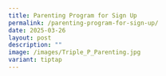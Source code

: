 ```yaml
---
title: Parenting Program for Sign Up
permalink: /parenting-program-for-sign-up/
date: 2025-03-26
layout: post
description: ""
image: /images/Triple_P_Parenting.jpg
variant: tiptap
---
```

<p></p>